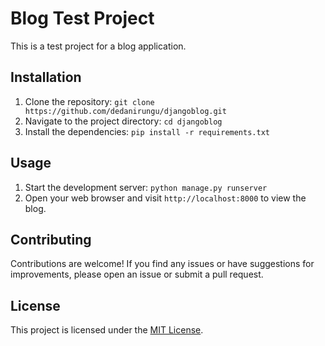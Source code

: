 # Blog Test Project

This is a test project for a blog application.

## Installation

1. Clone the repository: `git clone https://github.com/dedanirungu/djangoblog.git`
2. Navigate to the project directory: `cd djangoblog`
3. Install the dependencies: `pip install -r requirements.txt`

## Usage

1. Start the development server: `python manage.py runserver`
2. Open your web browser and visit `http://localhost:8000` to view the blog.

## Contributing

Contributions are welcome! If you find any issues or have suggestions for improvements, please open an issue or submit a pull request.

## License

This project is licensed under the [MIT License](LICENSE).